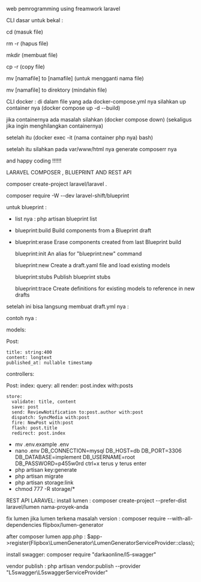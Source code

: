 web pemrogramming using freamwork laravel 

CLI dasar untuk bekal :

cd (masuk file)

rm -r (hapus file)

mkdir (membuat file)

cp -r (copy file)

mv [namafile] to [namafile] (untuk mengganti nama file)

mv [namafile] to direktory (mindahin file)

CLI docker : 
di dalam file yang ada docker-compose.yml nya silahkan up container nya (docker compose up -d --build)

jika containernya ada masalah silahkan (docker compose down) (sekaligus jika ingin menghilangkan containernya)

setelah itu (docker exec -it (nama container php nya) bash)

setelah itu silahkan pada var/www/html nya generate composerr nya 

and happy coding !!!!!!

LARAVEL COMPOSER , BLUEPRINT AND REST API 

composer create-project laravel/laravel .

composer require -W --dev laravel-shift/blueprint

untuk blueprint :
- list nya : php artisan blueprint list

- blueprint:build  Build components from a Blueprint draft
- 
  blueprint:erase  Erase components created from last Blueprint build
  
  blueprint:init   An alias for "blueprint:new" command
  
  blueprint:new    Create a draft.yaml file and load existing models

  blueprint:stubs  Publish blueprint stubs
  
  blueprint:trace  Create definitions for existing models to reference in new drafts

setelah ini bisa langsung membuat draft.yml nya : 

contoh nya : 

models:

  Post:
  
    title: string:400
    content: longtext
    published_at: nullable timestamp

controllers:

  Post:
    index:
      query: all
      render: post.index with:posts

    store:
      validate: title, content
      save: post
      send: ReviewNotification to:post.author with:post
      dispatch: SyncMedia with:post
      fire: NewPost with:post
      flash: post.title
      redirect: post.index


- mv .env.example .env
- nano .env 
DB_CONNECTION=mysql
DB_HOST=db
DB_PORT=3306
DB_DATABASE=implement
DB_USERNAME=root
DB_PASSWORD=p455w0rd
ctrl+x terus y terus enter
- php artisan key:generate
- php artisan migrate
- php artisan storage:link
- chmod 777 -R storage/*

REST API LARAVEL:
install lumen : 
composer create-project --prefer-dist laravel/lumen nama-proyek-anda

fix lumen jika lumen terkena masalah version : 
composer require --with-all-dependencies flipbox/lumen-generator

after composer lumen app.php :
$app->register(Flipbox\LumenGenerator\LumenGeneratorServiceProvider::class);

install swagger:
composer require "darkaonline/l5-swagger"

vendor publish : 
php artisan vendor:publish --provider "L5swagger\L5swaggerServiceProvider"


